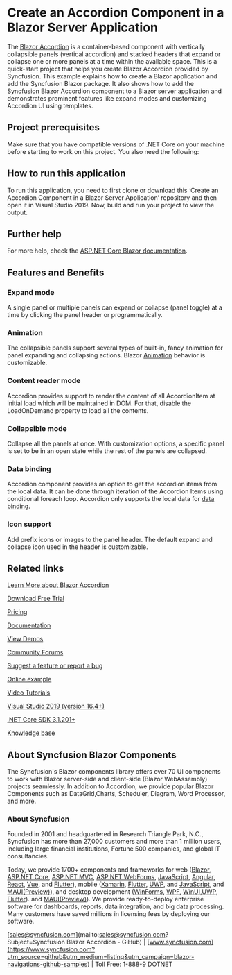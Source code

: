 # Create an Accordion Component in a Blazor Server Application

The [Blazor Accordion](https://www.syncfusion.com/blazor-components/blazor-accordion?utm_source=github&utm_medium=listing&utm_campaign=blazor-navigations-github-samples) is a container-based component with vertically collapsible panels (vertical accordion) and stacked headers that expand or collapse one or more panels at a time within the available space. This is a quick-start project that helps you create Blazor Accordion provided by Syncfusion. This example explains how to create a Blazor application and add the Syncfusion Blazor package. It also shows how to add the Syncfusion Blazor Accordion component to a Blazor server application and demonstrates prominent features like expand modes and customizing Accordion UI using templates.

## Project prerequisites
Make sure that you have compatible versions of .NET Core on your machine before starting to work on this project. You also need the following:
 
## How to run this application
To run this application, you need to first clone or download this ‘Create an Accordion Component in a Blazor Server Application’ repository and then open it in Visual Studio 2019. Now, build and run your project to view the output.

## Further help

For more help, check the [ASP.NET Core Blazor documentation](https://docs.microsoft.com/en-us/aspnet/core/blazor).

## Features and Benefits

### Expand mode

A single panel or multiple panels can expand or collapse (panel toggle) at a time by clicking the panel header or programmatically.

### Animation

The collapsible panels support several types of built-in, fancy animation for panel expanding and collapsing actions. Blazor [Animation](https://blazor.syncfusion.com/documentation/accordion/animations?utm_source=github&utm_medium=listing&utm_campaign=blazor-navigations-github-samples) behavior is customizable.

### Content reader mode
Accordion provides support to render the content of all AccordionItem at initial load which will be maintained in DOM. For that, disable the LoadOnDemand property to load all the contents.

### Collapsible mode

Collapse all the panels at once. With customization options, a specific panel is set to be in an open state while the rest of the panels are collapsed.

### Data binding
Accordion component provides an option to get the accordion items from the local data. It can be done through iteration of the Accordion Items using conditional foreach loop. Accordion only supports the local data for [data binding](https://blazor.syncfusion.com/documentation/accordion/data-binding?utm_source=github&utm_medium=listing&utm_campaign=blazor-navigations-github-samples).

### Icon support

Add prefix icons or images to the panel header. The default expand and collapse icon used in the header is customizable.

## Related links
[Learn More about Blazor Accordion](https://www.syncfusion.com/blazor-components/blazor-accordion?utm_source=github&utm_medium=listing&utm_campaign=blazor-navigations-github-samples)

[Download Free Trial](https://www.syncfusion.com/downloads/blazor?utm_source=github&utm_medium=listing&utm_campaign=blazor-navigations-github-samples)

[Pricing](https://www.syncfusion.com/sales/products/blazor?utm_source=github&utm_medium=listing&utm_campaign=blazor-navigations-github-samples)

[Documentation](https://blazor.syncfusion.com/documentation/accordion/getting-started?utm_source=github&utm_medium=listing&utm_campaign=blazor-navigations-github-samples)

[View Demos](https://blazor.syncfusion.com/demos/accordion/default-functionalities?utm_source=github&utm_medium=listing&utm_campaign=blazor-navigations-github-samples)

[Community Forums](https://www.syncfusion.com/forums/blazor-components?utm_source=github&utm_medium=listing&utm_campaign=blazor-navigations-github-samples)

[Suggest a feature or report a bug](https://www.syncfusion.com/feedback/blazor-components?utm_source=github&utm_medium=listing&utm_campaign=blazor-navigations-github-samples)

[Online example](https://blazor.syncfusion.com/demos/accordion/default-functionalities?utm_source=github&utm_medium=listing&utm_campaign=blazor-navigations-github-samples)

[Video Tutorials](https://www.syncfusion.com/tutorial-videos/blazor/accordion?utm_source=github&utm_medium=listing&utm_campaign=blazor-navigations-github-samples)

[Visual Studio 2019 (version 16.4+)](https://visualstudio.microsoft.com/downloads?utm_source=github&utm_medium=listing&utm_campaign=blazor-navigations-github-samples)

[.NET Core SDK 3.1.201+](https://dotnet.microsoft.com/download/dotnet-core/3.1?utm_source=github&utm_medium=listing&utm_campaign=blazor-navigations-github-samples)

[Knowledge base](https://www.syncfusion.com/kb/blazor-components?utm_source=github&utm_medium=listing&utm_campaign=blazor-navigations-github-samples)

## About Syncfusion Blazor Components
The Syncfusion's Blazor components library offers over 70 UI components to work with Blazor server-side and client-side (Blazor WebAssembly) projects seamlessly. In addition to Accordion, we provide popular Blazor Components such as DataGrid,Charts, Scheduler, Diagram, Word Processor, and more.

### About Syncfusion
Founded in 2001 and headquartered in Research Triangle Park, N.C., Syncfusion has more than 27,000 customers and more than 1 million users, including large financial institutions, Fortune 500 companies, and global IT consultancies.

Today, we provide 1700+ components and frameworks for web ([Blazor](https://www.syncfusion.com/blazor-components?utm_source=github&utm_medium=listing&utm_campaign=blazor-navigations-github-samples), [ASP.NET Core](https://www.syncfusion.com/aspnet-core-ui-controls?utm_source=github&utm_medium=listing&utm_campaign=blazor-navigations-github-samples), [ASP.NET MVC](https://www.syncfusion.com/aspnet-mvc-ui-controls?utm_source=github&utm_medium=listing&utm_campaign=blazor-navigations-github-samples), [ASP.NET WebForms](https://www.syncfusion.com/jquery/aspnet-webforms-ui-controls?utm_source=github&utm_medium=listing&utm_campaign=blazor-navigations-github-samples), [JavaScript](https://www.syncfusion.com/javascript-ui-controls?utm_source=github&utm_medium=listing&utm_campaign=blazor-navigations-github-samples), [Angular](https://www.syncfusion.com/angular-ui-components?utm_source=github&utm_medium=listing&utm_campaign=blazor-navigations-github-samples), [React](https://www.syncfusion.com/react-ui-components?utm_source=github&utm_medium=listing&utm_campaign=blazor-navigations-github-samples), [Vue](https://www.syncfusion.com/vue-ui-components?utm_source=github&utm_medium=listing&utm_campaign=blazor-navigations-github-samples), and [Flutter](https://www.syncfusion.com/flutter-widgets?utm_source=github&utm_medium=listing&utm_campaign=blazor-navigations-github-samples)), mobile ([Xamarin](https://www.syncfusion.com/xamarin-ui-controls?utm_source=github&utm_medium=listing&utm_campaign=blazor-navigations-github-samples), [Flutter](https://www.syncfusion.com/flutter-widgets?utm_source=github&utm_medium=listing&utm_campaign=blazor-navigations-github-samples), [UWP](https://www.syncfusion.com/uwp-ui-controls?utm_source=github&utm_medium=listing&utm_campaign=blazor-navigations-github-samples), and [JavaScript](https://www.syncfusion.com/javascript-ui-controls?utm_source=github&utm_medium=listing&utm_campaign=blazor-navigations-github-samples), and [MAUI(Preview)](https://www.syncfusion.com/maui-controls?utm_source=github&utm_medium=listing&utm_campaign=blazor-navigations-github-samples)), and desktop development ([WinForms](https://www.syncfusion.com/winforms-ui-controls?utm_source=github&utm_medium=listing&utm_campaign=blazor-navigations-github-samples), [WPF](https://www.syncfusion.com/wpf-controls?utm_source=github&utm_medium=listing&utm_campaign=blazor-navigations-github-samples), [WinUI](https://www.syncfusion.com/winui-controls?utm_source=github&utm_medium=listing&utm_campaign=blazor-navigations-github-samples),[UWP](https://www.syncfusion.com/uwp-ui-controls?utm_source=github&utm_medium=listing&utm_campaign=blazor-navigations-github-samples), [Flutter](https://www.syncfusion.com/flutter-widgets?utm_source=github&utm_medium=listing&utm_campaign=blazor-navigations-github-samples)). and [MAUI(Preview)](https://www.syncfusion.com/maui-controls?utm_source=github&utm_medium=listing&utm_campaign=blazor-navigations-github-samples)). We provide ready-to-deploy enterprise software for dashboards, reports, data integration, and big data processing. Many customers have saved millions in licensing fees by deploying our software.


[sales@syncfusion.com](mailto:sales@syncfusion.com?Subject=Syncfusion Blazor Accordion - GiHub) | [www.syncfusion.com](https://www.syncfusion.com?utm_source=github&utm_medium=listing&utm_campaign=blazor-navigations-github-samples) | Toll Free: 1-888-9 DOTNET